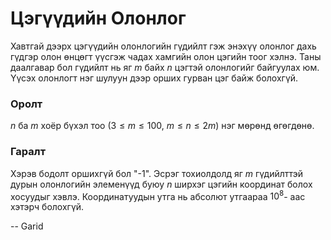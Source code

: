 Цэгүүдийн Олонлог
=================
Хавтгай дээрх цэгүүдийн олонлогийн гүдийлт гэж энэхүү олонлог дахь гүдгэр олон
өнцөгт үүсгэж чадах хамгийн олон цэгийн тоог хэлнэ. Таны даалгавар бол гүдийлт
нь яг $m$ байх $n$ цэгтэй олонлогийг байгуулах юм. Үүсэх олонлогт нэг шулуун
дээр орших гурван цэг байж болохгүй.


### Оролт
$n$ ба $m$ хоёр бүхэл тоо ($3 ≤ m ≤ 100$, $m ≤ n ≤ 2m$) нэг мөрөнд өгөгдөнө.


### Гаралт
Хэрэв бодолт оршихгүй бол "-1". Эсрэг тохиолдолд яг $m$ гүдийлттэй дурын
олонлогийн элеменүүд буюу $n$ ширхэг цэгийн координат болох хосуудыг хэвлэ.
Координатуудын утга нь абсолют утгаараа $10^8$- аас хэтэрч болохгүй.

-- Garid
